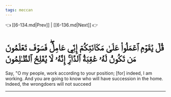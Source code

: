 ```yaml
---
tags: meccan
---
```


👈 [[6-134.md|Prev]] | [[6-136.md|Next]] 👉

# قُلۡ يَٰقَوۡمِ ٱعۡمَلُواْ عَلَىٰ مَكَانَتِكُمۡ إِنِّي عَامِلٞۖ فَسَوۡفَ تَعۡلَمُونَ مَن تَكُونُ لَهُۥ عَٰقِبَةُ ٱلدَّارِۚ إِنَّهُۥ لَا يُفۡلِحُ ٱلظَّـٰلِمُونَ

Say, "O my people, work according to your position; [for] indeed, I am working. And you are going to know who will have succession in the home. Indeed, the wrongdoers will not succeed

---

